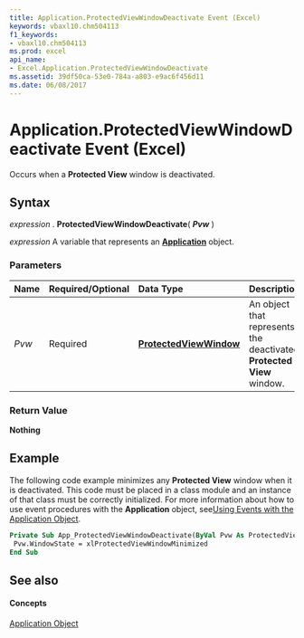 ```yaml
---
title: Application.ProtectedViewWindowDeactivate Event (Excel)
keywords: vbaxl10.chm504113
f1_keywords:
- vbaxl10.chm504113
ms.prod: excel
api_name:
- Excel.Application.ProtectedViewWindowDeactivate
ms.assetid: 39df50ca-53e0-784a-a803-e9ac6f456d11
ms.date: 06/08/2017
---
```



# Application.ProtectedViewWindowDeactivate Event (Excel)

Occurs when a **Protected View** window is deactivated.


## Syntax

 _expression_ . **ProtectedViewWindowDeactivate**( **_Pvw_** )

 _expression_ A variable that represents an **[Application](application-object-excel.md)** object.


### Parameters



|**Name**|**Required/Optional**|**Data Type**|**Description**|
|:-----|:-----|:-----|:-----|
| _Pvw_|Required| **[ProtectedViewWindow](protectedviewwindow-object-excel.md)**|An object that represents the deactivated **Protected View** window.|

### Return Value

 **Nothing**


## Example

The following code example minimizes any **Protected View** window when it is deactivated. This code must be placed in a class module and an instance of that class must be correctly initialized. For more information about how to use event procedures with the **Application** object, see[Using Events with the Application Object](http://msdn.microsoft.com/library/0063feba-47fd-29be-d2d5-8fcf47e70cbc%28Office.15%29.aspx).


```vb
Private Sub App_ProtectedViewWindowDeactivate(ByVal Pvw As ProtectedViewWindow) 
 Pvw.WindowState = xlProtectedViewWindowMinimized 
End Sub
```


## See also


#### Concepts


[Application Object](application-object-excel.md)

